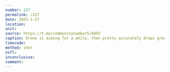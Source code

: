```yaml
---
number: 227
permalink: /227
date: 2025-1-27
location: 
unit: 
source: https://t.me/communitynumber5/4893
caption: Drone is aiming for a while, then pretty accurately drops grenade on Russian that is hiding under the tree. He immediately pulls his AK and shoots himself
timecode: 
method: shot
nsfl: 
inconclusive: 
comment: 
---
```

<script async src="https://telegram.org/js/telegram-widget.js?22" data-telegram-post="communitynumber5/4893" data-width="100%"></script>